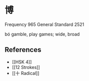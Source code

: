 # 博
Frequency 965
General Standard 2521

bó
gamble, play games; wide, broad

## References
- [[HSK 4]]
- [[12 Strokes]]
- [[十 Radical]]